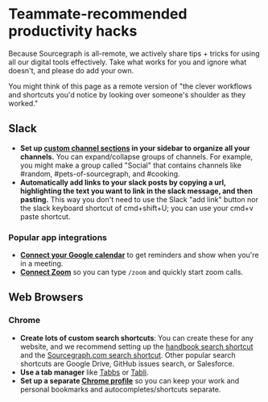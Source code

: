 # Teammate-recommended productivity hacks

Because Sourcegraph is all-remote, we actively share tips + tricks for using all our digital tools effectively. Take what works for you and ignore what doesn't, and please do add your own. 

You might think of this page as a remote version of "the clever workflows and shortcuts you'd notice by looking over someone's shoulder as they worked."

## Slack 

- **Set up [custom channel sections](https://slack.com/help/articles/360043207674-Organize-your-sidebar-with-custom-sections) in your sidebar to organize all your channels.** You can expand/collapse groups of channels. For example, you might make a group called "Social" that contains channels like #random, #pets-of-sourcegraph, and #cooking.
- **Automatically add links to your slack posts by copying a url, highlighting the text you want to link in the slack message, and then pasting.** This way you don't need to use the Slack "add link" button nor the slack keyboard shortcut of cmd+shift+U; you can use your cmd+v paste shortcut.

### Popular app integrations 
- **[Connect your Google calendar](https://slack.com/app-pages/google-calendar)** to get reminders and show when you're in a meeting. 
- **[Connect Zoom](https://sourcegraph.slack.com/apps/A5GE9BMQC-zoom)** so you can type `/zoom` and quickly start zoom calls. 

## Web Browsers

### Chrome 

- **Create lots of custom search shortcuts**: You can create these for any website, and we recommend setting up the [handbook search shortcut](../../handbook/usage/index.md#setup) and the [Sourcegraph.com search shortcut](https://docs.sourcegraph.com/integration/browser_search_engine#google-chrome). Other popular search shortcuts are Google Drive, GitHub issues search, or Salesforce. 
- **Use a tab manager** like [Tabbs](https://chrome.google.com/webstore/detail/tabbs/cicnbbdlbjaoioilpbdioeeaockgbhfi) or [Tabli](https://chrome.google.com/webstore/detail/tabli/igeehkedfibbnhbfponhjjplpkeomghi). 
- **Set up a separate [Chrome profile](https://support.google.com/chrome/answer/2364824?co=GENIE.Platform%3DDesktop&hl=en)** so you can keep your work and personal bookmarks and autocompletes/shortcuts separate. 



